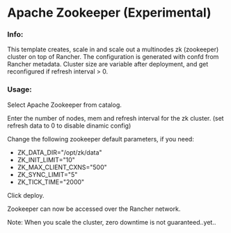 # Apache Zookeeper (Experimental)

### Info:

 This template creates, scale in and scale out a multinodes zk (zookeeper) cluster on top of Rancher. The configuration is generated with confd from Rancher metadata. 
 Cluster size are variable after deployment, and get reconfigured if refresh interval > 0.
 
 
### Usage:

 Select Apache Zookeeper from catalog. 
 
 Enter the number of nodes, mem and refresh interval for the zk cluster. (set refresh data to 0 to disable dinamic config)

 Change the following zookeeper default parameters, if you need:

- ZK_DATA_DIR="/opt/zk/data"
- ZK_INIT_LIMIT="10"
- ZK_MAX_CLIENT_CXNS="500"
- ZK_SYNC_LIMIT="5"
- ZK_TICK_TIME="2000"
 
 Click deploy.
 
 Zookeeper can now be accessed over the Rancher network. 

 Note: When you scale the cluster, zero downtime is not guaranteed..yet..
